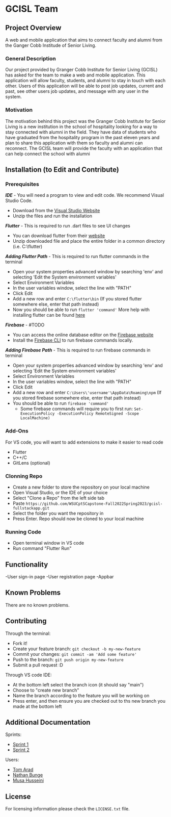 # GCISL Team

## Project Overview
A web and mobile application that aims to connect faculty and alumni from the Ganger Cobb Institude of Senior Living.

### General Description 

Our project provided by Granger Cobb Institute for Senior Living (GCISL) has asked for the team to make a web and mobile application. This application will allow faculty, students, and alumni to stay in touch with each other. Users of this application will be able to post job updates, current and past, see other users job updates, and message with any user in the system.

### Motivation
The motivation behind this project was the Granger Cobb Institute for Senior Living is a new institution in the school of hospitality looking for a way to stay connected with alumni in the field. They have data of students who have graduated from the hospitality program in the past eleven years and plan to share this application with them so faculty and alumni can reconnect. The GCISL team will provide the faculty with an application that can help connect the school with alumni 

## Installation (to Edit and Contribute)
### Prerequisites
***IDE*** -  You will need a program to view and edit code. We recommend Visual Studio Code.
- Download from the [Visual Studio Website](https://code.visualstudio.com/download)
- Unzip the files and run the installation

***Flutter*** - This is required to run .dart files to see UI changes
- You can download flutter from their [website](https://docs.flutter.dev/get-started/install)
- Unzip downloaded file and place the entire folder in a common directory (i.e. C:\flutter)

***Adding Flutter Path*** - This is required to run flutter commands in the terminal
- Open your system properties advanced window by searching 'env' and selecting 'Edit the System environment variables'
- Select Environment Variables
- In the user variables window, select the line with "PATH"
- Click Edit
- Add a new row and enter ```C:\flutter\bin``` (If you stored flutter somewhere else, enter that path instead) 
- Now you should be able to run ```flutter 'command'```
More help with installing flutter can be found [here](https://docs.flutter.dev/get-started/install/windows#update-your-path)

***Firebase*** - #TODO
- You can access the online database editor on the [Firebase website](https://console.firebase.google.com/u/1/project/cobb-connect/overview)
- Install the [Firebase CLI](https://firebase.google.com/docs/cli#setup_update_cli) to run firebase commands locally.

***Adding Firebase Path*** - This is required to run firebase commands in terminal
- Open your system properties advanced window by searching 'env' and selecting 'Edit the System environment variables'
- Select Environment Variables
- In the user variables window, select the line with "PATH"
- Click Edit
- Add a new row and enter ```C:\Users\'username'\AppData\Roaming\npm``` (If you stored firebase somewhere else, enter that path instead) 
- You should be able to run ```firebase 'command'```
  - Some firebase commands will require you to first run: ```Set-ExecutionPolicy -ExecutionPolicy RemoteSigned -Scope LocalMachine)```

### Add-Ons

For VS code, you will want to add extensions to make it easier to read code
- Flutter
- C++/C
- GitLens (optional)

### Clonning Repo
- Create a new folder to store the repository on your local machine
- Open Visual Studio, or the IDE of your choice 
- Select "Clone a Repo" from the left side tab
- Paste `https://github.com/WSUCptSCapstone-Fall2022Spring2023/gcisl-fullstackapp.git`
- Select the folder you want the repository in
- Press Enter. Repo should now be cloned to your local machine

### Running Code
- Open terminal window in VS code 
- Run command "Flutter Run"



## Functionality
-User sign-in page
-User registration page
-Appbar


## Known Problems

There are no known problems.


## Contributing

Through the terminal: 
- Fork it!
- Create your feature branch: `git checkout -b my-new-feature`
- Commit your changes: `git commit -am 'Add some feature'`
- Push to the branch: `git push origin my-new-feature`
- Submit a pull request :D

Through VS code IDE:
- At the bottom left select the branch icon (it should say "main")
- Choose to "create new branch"
- Name the branch according to the feature you will be working on
- Press enter, and then ensure you are checked out to ths new branch you made at the bottom left


## Additional Documentation

Sprints:
- [Sprint 1](https://docs.google.com/document/d/1cCOklNfAImu0Xad1_EF9sPirNQAw3hH_/edit?usp=sharing&ouid=114656888651691810315&rtpof=true&sd=true)
- [Sprint 2](https://docs.google.com/document/d/1dmyOQp-IGi5cSqrRVYt_F5E-tsMMuSJSVbtnSMsGeyI/edit#)

Users:
- [Tom Arad](https://github.com/Tom1779)
- [Nathan Bunge](https://github.com/nathanbunge)
- [Musa Husseini](https://github.com/Musa-Husseini)

## License

For licensing information please check the `LICENSE.txt` file. 
